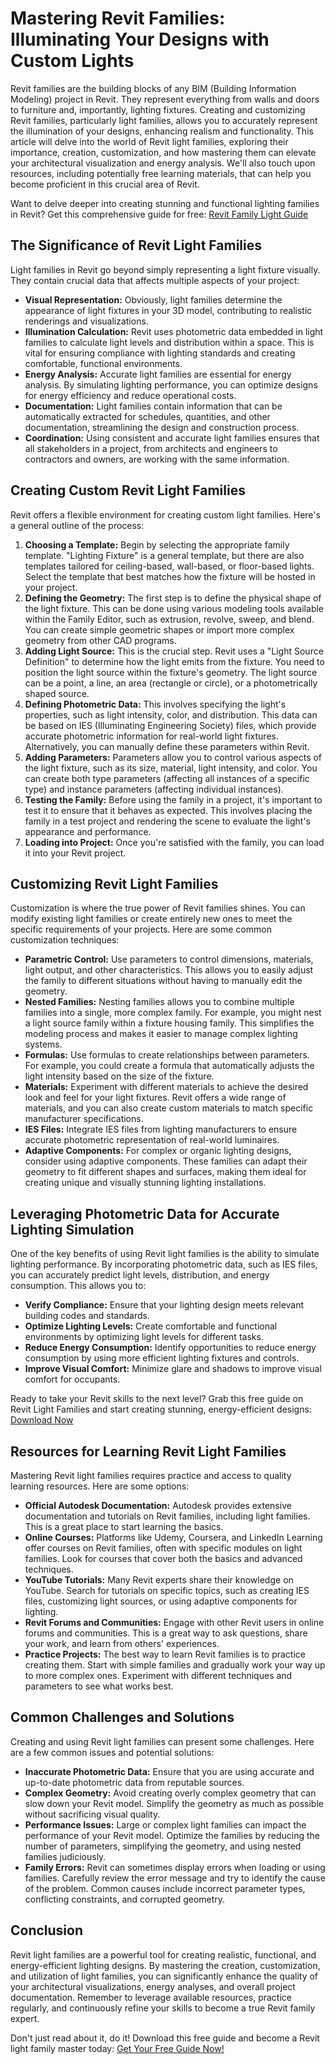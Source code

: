# Mastering Revit Families: Illuminating Your Designs with Custom Lights

Revit families are the building blocks of any BIM (Building Information Modeling) project in Revit. They represent everything from walls and doors to furniture and, importantly, lighting fixtures. Creating and customizing Revit families, particularly light families, allows you to accurately represent the illumination of your designs, enhancing realism and functionality. This article will delve into the world of Revit light families, exploring their importance, creation, customization, and how mastering them can elevate your architectural visualization and energy analysis. We'll also touch upon resources, including potentially free learning materials, that can help you become proficient in this crucial area of Revit.

Want to delve deeper into creating stunning and functional lighting families in Revit? Get this comprehensive guide for free: [Revit Family Light Guide](https://udemywork.com/revit-family-light)

## The Significance of Revit Light Families

Light families in Revit go beyond simply representing a light fixture visually. They contain crucial data that affects multiple aspects of your project:

*   **Visual Representation:** Obviously, light families determine the appearance of light fixtures in your 3D model, contributing to realistic renderings and visualizations.
*   **Illumination Calculation:** Revit uses photometric data embedded in light families to calculate light levels and distribution within a space. This is vital for ensuring compliance with lighting standards and creating comfortable, functional environments.
*   **Energy Analysis:** Accurate light families are essential for energy analysis. By simulating lighting performance, you can optimize designs for energy efficiency and reduce operational costs.
*   **Documentation:** Light families contain information that can be automatically extracted for schedules, quantities, and other documentation, streamlining the design and construction process.
*   **Coordination:** Using consistent and accurate light families ensures that all stakeholders in a project, from architects and engineers to contractors and owners, are working with the same information.

## Creating Custom Revit Light Families

Revit offers a flexible environment for creating custom light families. Here's a general outline of the process:

1.  **Choosing a Template:** Begin by selecting the appropriate family template. "Lighting Fixture" is a general template, but there are also templates tailored for ceiling-based, wall-based, or floor-based lights. Select the template that best matches how the fixture will be hosted in your project.
2.  **Defining the Geometry:** The first step is to define the physical shape of the light fixture. This can be done using various modeling tools available within the Family Editor, such as extrusion, revolve, sweep, and blend. You can create simple geometric shapes or import more complex geometry from other CAD programs.
3.  **Adding Light Source:** This is the crucial step. Revit uses a "Light Source Definition" to determine how the light emits from the fixture. You need to position the light source within the fixture's geometry. The light source can be a point, a line, an area (rectangle or circle), or a photometrically shaped source.
4.  **Defining Photometric Data:** This involves specifying the light's properties, such as light intensity, color, and distribution. This data can be based on IES (Illuminating Engineering Society) files, which provide accurate photometric information for real-world light fixtures. Alternatively, you can manually define these parameters within Revit.
5.  **Adding Parameters:** Parameters allow you to control various aspects of the light fixture, such as its size, material, light intensity, and color. You can create both type parameters (affecting all instances of a specific type) and instance parameters (affecting individual instances).
6.  **Testing the Family:** Before using the family in a project, it's important to test it to ensure that it behaves as expected. This involves placing the family in a test project and rendering the scene to evaluate the light's appearance and performance.
7.  **Loading into Project:** Once you're satisfied with the family, you can load it into your Revit project.

## Customizing Revit Light Families

Customization is where the true power of Revit families shines. You can modify existing light families or create entirely new ones to meet the specific requirements of your projects. Here are some common customization techniques:

*   **Parametric Control:** Use parameters to control dimensions, materials, light output, and other characteristics. This allows you to easily adjust the family to different situations without having to manually edit the geometry.
*   **Nested Families:** Nesting families allows you to combine multiple families into a single, more complex family. For example, you might nest a light source family within a fixture housing family. This simplifies the modeling process and makes it easier to manage complex lighting systems.
*   **Formulas:** Use formulas to create relationships between parameters. For example, you could create a formula that automatically adjusts the light intensity based on the size of the fixture.
*   **Materials:** Experiment with different materials to achieve the desired look and feel for your light fixtures. Revit offers a wide range of materials, and you can also create custom materials to match specific manufacturer specifications.
*   **IES Files:** Integrate IES files from lighting manufacturers to ensure accurate photometric representation of real-world luminaires.
*   **Adaptive Components:** For complex or organic lighting designs, consider using adaptive components. These families can adapt their geometry to fit different shapes and surfaces, making them ideal for creating unique and visually stunning lighting installations.

## Leveraging Photometric Data for Accurate Lighting Simulation

One of the key benefits of using Revit light families is the ability to simulate lighting performance. By incorporating photometric data, such as IES files, you can accurately predict light levels, distribution, and energy consumption. This allows you to:

*   **Verify Compliance:** Ensure that your lighting design meets relevant building codes and standards.
*   **Optimize Lighting Levels:** Create comfortable and functional environments by optimizing light levels for different tasks.
*   **Reduce Energy Consumption:** Identify opportunities to reduce energy consumption by using more efficient lighting fixtures and controls.
*   **Improve Visual Comfort:** Minimize glare and shadows to improve visual comfort for occupants.

Ready to take your Revit skills to the next level? Grab this free guide on Revit Light Families and start creating stunning, energy-efficient designs: [Download Now](https://udemywork.com/revit-family-light)

## Resources for Learning Revit Light Families

Mastering Revit light families requires practice and access to quality learning resources. Here are some options:

*   **Official Autodesk Documentation:** Autodesk provides extensive documentation and tutorials on Revit families, including light families. This is a great place to start learning the basics.
*   **Online Courses:** Platforms like Udemy, Coursera, and LinkedIn Learning offer courses on Revit families, often with specific modules on light families. Look for courses that cover both the basics and advanced techniques.
*   **YouTube Tutorials:** Many Revit experts share their knowledge on YouTube. Search for tutorials on specific topics, such as creating IES files, customizing light sources, or using adaptive components for lighting.
*   **Revit Forums and Communities:** Engage with other Revit users in online forums and communities. This is a great way to ask questions, share your work, and learn from others' experiences.
*   **Practice Projects:** The best way to learn Revit families is to practice creating them. Start with simple families and gradually work your way up to more complex ones. Experiment with different techniques and parameters to see what works best.

## Common Challenges and Solutions

Creating and using Revit light families can present some challenges. Here are a few common issues and potential solutions:

*   **Inaccurate Photometric Data:** Ensure that you are using accurate and up-to-date photometric data from reputable sources.
*   **Complex Geometry:** Avoid creating overly complex geometry that can slow down your Revit model. Simplify the geometry as much as possible without sacrificing visual quality.
*   **Performance Issues:** Large or complex light families can impact the performance of your Revit model. Optimize the families by reducing the number of parameters, simplifying the geometry, and using nested families judiciously.
*   **Family Errors:** Revit can sometimes display errors when loading or using families. Carefully review the error message and try to identify the cause of the problem. Common causes include incorrect parameter types, conflicting constraints, and corrupted geometry.

## Conclusion

Revit light families are a powerful tool for creating realistic, functional, and energy-efficient lighting designs. By mastering the creation, customization, and utilization of light families, you can significantly enhance the quality of your architectural visualizations, energy analyses, and overall project documentation. Remember to leverage available resources, practice regularly, and continuously refine your skills to become a true Revit family expert.

Don't just read about it, do it! Download this free guide and become a Revit light family master today: [Get Your Free Guide Now!](https://udemywork.com/revit-family-light)
